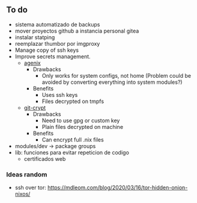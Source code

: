 ## To do

- sistema automatizado de backups
- mover proyectos github a instancia personal gitea
- instalar statping
- reemplazar thumbor por imgproxy
- Manage copy of ssh keys
- Improve secrets management.
  - [agenix](https://github.com/ryantm/agenix/)
    - Drawbacks
      - Only works for system configs, not home (Problem could be avoided by converting
        everything into system modules?)
    - Benefits
      - Uses ssh keys
      - Files decrypted on tmpfs
  - [git-crypt](https://www.agwa.name/projects/git-crypt)
    - Drawbacks
      - Need to use gpg or custom key
      - Plain files decrypted on machine
    - Benefits
      - Can encrypt full .nix files
- modules/dev -> package groups
- lib: funciones para evitar repeticion de codigo
  - certificados web

### Ideas random

- ssh over tor: https://mdleom.com/blog/2020/03/16/tor-hidden-onion-nixos/
